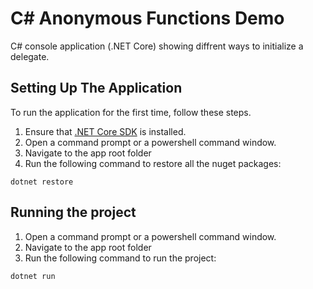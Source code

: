# C# Anonymous Functions Demo
C# console application (.NET Core) showing diffrent ways to initialize a delegate.

## Setting Up The Application 
To run the application for the first time, follow these steps.
1. Ensure that [.NET Core SDK](https://www.microsoft.com/net/core#windowscmd) is installed.
2. Open a command prompt or a powershell command window.
3. Navigate to the app root folder
4. Run the following command to restore all the nuget packages:
  ```shell
  dotnet restore
  ```

## Running the project
1. Open a command prompt or a powershell command window.
2. Navigate to the app root folder
3. Run the following command to run the project:

  ```shell
  dotnet run
  ```